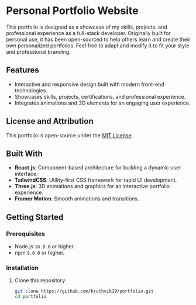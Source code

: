 # Personal Portfolio Website  

This portfolio is designed as a showcase of my skills, projects, and professional experience as a full-stack developer. Originally built for personal use, it has been open-sourced to help others learn and create their own personalized portfolios. Feel free to adapt and modify it to fit your style and professional branding.  

## Features  
- Interactive and responsive design built with modern front-end technologies.  
- Showcases skills, projects, certifications, and professional experience.  
- Integrates animations and 3D elements for an engaging user experience.  

## License and Attribution  
This portfolio is open-source under the [MIT License](LICENSE).  

## Built With  
- **React.js**: Component-based architecture for building a dynamic user interface.  
- **TailwindCSS**: Utility-first CSS framework for rapid UI development.  
- **Three.js**: 3D animations and graphics for an interactive portfolio experience.  
- **Framer Motion**: Smooth animations and transitions.  


## Getting Started  

### Prerequisites  
- Node.js `16.0.0` or higher.  
- npm `9.0.0` or higher.  

### Installation  
1. Clone this repository:  
   ```bash  
   git clone https://github.com/kruthvik19/portfolio.git  
   cd portfolio  

 
 
